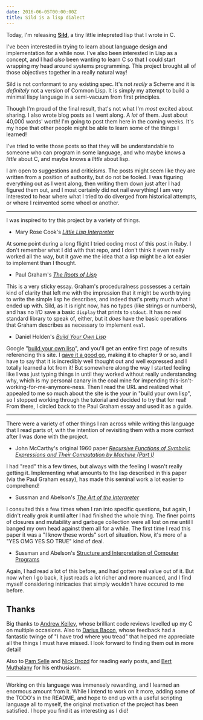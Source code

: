 ```yaml
---
date: 2016-06-05T00:00:00Z
title: Sild is a lisp dialect
---
```


Today, I'm releasing [**Sild**](https://github.com/urthbound/sild), a tiny
little intepreted lisp that I wrote in C.

I've been interested in trying to learn about language design and
implementation for a while now. I've also been interested in Lisp as a concept,
and I had _also_ been wanting to learn C so that I could start wrapping my head
around systems programming. This project brought all of those objectives
together in a really natural way!

Sild is not conformant to any existing spec. It's not _really_ a Scheme and it
is _definitely_ not a version of Common Lisp. It is simply my attempt to build a
minimal lispy language in a semi-vacuum from first principles.

Though I'm proud of the final result, that's not what I'm _most_ excited about
sharing. I also wrote blog posts as I went along. A _lot_ of them. Just about
40,000 words' worth! I'm going to post them here in the coming weeks. It's my
hope that other people might be able to learn some of the things I learned!

I've tried to write those posts so that they will be understandable to someone
who can program in some language, and who maybe knows a _little_ about C, and maybe
knows a _little_ about lisp.

I am open to suggestions and criticisms. The posts might seem like they are
written from a position of authority, but do not be fooled. I was figuring
everything out as I went along, then writing them down just after I had figured
them out, and I most certainly did not nail everything! I am very interested to
hear where what I tried to do diverged from historical attempts, or where I
reinvented some wheel or another.

<hr>

I was inspired to try this project by a variety of things.

- Mary Rose Cook's [_Little Lisp Interpreter_](https://www.recurse.com/blog/21-little-lisp-interpreter)

At some point during a long flight I tried coding most of this post in Ruby. I don't
remember what I did with that repo, and I don't think it even really worked all
the way, but it gave me the idea that a lisp might be a lot easier to
implement than I thought.

- Paul Graham's [_The Roots of Lisp_](http://www.paulgraham.com/rootsoflisp.html)

This is a very sticky essay. Graham's proceduralness possesses a certain kind
of clarity that left me with the impression that it might be worth trying to
write the simple lisp he describes, and indeed that's pretty much what I ended
up with. Sild, as it is right now, has no types (like strings or numbers), and
has no I/O save a basic `display` that prints to `stdout`. It has no real
standard library to speak of, either, but it _does_ have the basic operations
that Graham describes as necessary to implement `eval`.

- Daniel Holden's [_Build Your Own Lisp_](http://www.buildyourownlisp.com/)

Google "[build your own
lisp](https://www.google.com/search?q=build+your+own+lisp&oq=build+your+own+lisp&aqs=chrome..69i57j69i60l2.2691j0j7&sourceid=chrome&ie=UTF-8)",
and you'll get an entire first page of results referencing this site. I [gave
it a good go](https://github.com/urthbound/buildyourownlisp), making it to
chapter 9 or so, and I have to say that it is incredibly well thought out and
well expressed and I totally learned a lot from it! But somewhere along the way I started
feeling like I was just typing things in until they worked without really
understanding why, which is my personal canary in the coal mine for impending
this-isn't-working-for-me-anymore-ness. Then I read the URL and realized what
appealed to me so much about the site is the _your_ in "build your own lisp", so
I stopped working through the tutorial and decided to try that for real! From
there, I circled back to the Paul Graham essay and used it as a guide.

<hr>

There were a variety of other things I ran across while writing this language
that I read parts of, with the intention of revisiting them with a more context
after I was done with the project.

- John McCarthy's original 1960 paper [_Recursive Functions of Symbolic
  Expressions and Their Computation by Machine (Part
  I)_](http://www-formal.stanford.edu/jmc/recursive.html)

I had "read" this a few times, but always with the feeling I wasn't really
getting it. Implementing what amounts to the lisp described in this paper
(via the Paul Graham essay), has made this seminal work a lot easier to
comprehend!

- Sussman and Abelson's [_The Art of the Interpreter_](http://repository.readscheme.org/ftp/papers/ai-lab-pubs/AIM-453.pdf)

I consulted this a few times when I ran into specific questions, but again, I
didn't really grok it until after I had finished the whole thing. The finer
points of closures and mutability and garbage collection were all lost on me
until I banged my own head against them all for a while. The first time I read
this paper it was a "I know these words" sort of situation. Now, it's more of a
"YES OMG YES SO TRUE" kind of deal.

- Sussman and Abelson's [Structure and Interpretation of Computer Programs](https://mitpress.mit.edu/sicp/full-text/book/book.html)

Again, I had read a lot of this before, and had gotten real value out of it. But
now when I go back, it just reads a lot richer and more nuanced, and I find
myself considering intricacies that simply wouldn't have occured to me before.

Thanks
------

Big thanks to [Andrew Kelley](https://github.com/andrewrk), whose brilliant
code reviews levelled up my C on multiple occasions. Also to [Darius
Bacon](https://github.com/darius), whose feedback had a fantastic twinge of "I
have trod where you tread" that helped me appreciate all the things I must have
missed. I look forward to finding them out in more detail!

Also to [Pam Selle](http://thewebivore.com/) and [Nick
Drozd](https://github.com/nickdrozd) for reading early posts, and [Bert
Muthalany](https://github.com/stijlist) for his enthusiasm.

<hr>

Working on this language was immensely rewarding, and I learned an enormous
amount from it. While I intend to work on it more, adding some of the TODO's
in the README, and hope to end up with a useful scripting language all to
myself, the original motivation of the project has been satisfied. I hope you
find it as interesting as I did!
